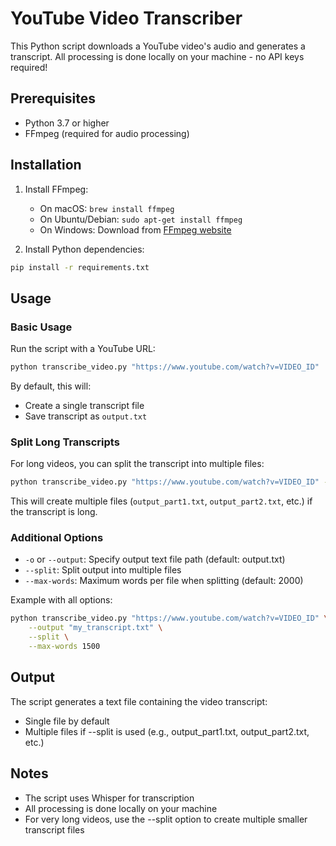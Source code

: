 # YouTube Video Transcriber

This Python script downloads a YouTube video's audio and generates a transcript. All processing is done locally on your machine - no API keys required!

## Prerequisites

- Python 3.7 or higher
- FFmpeg (required for audio processing)

## Installation

1. Install FFmpeg:
   - On macOS: `brew install ffmpeg`
   - On Ubuntu/Debian: `sudo apt-get install ffmpeg`
   - On Windows: Download from [FFmpeg website](https://ffmpeg.org/download.html)

2. Install Python dependencies:
```bash
pip install -r requirements.txt
```

## Usage

### Basic Usage
Run the script with a YouTube URL:
```bash
python transcribe_video.py "https://www.youtube.com/watch?v=VIDEO_ID"
```

By default, this will:
- Create a single transcript file
- Save transcript as `output.txt`

### Split Long Transcripts
For long videos, you can split the transcript into multiple files:
```bash
python transcribe_video.py "https://www.youtube.com/watch?v=VIDEO_ID" --split
```

This will create multiple files (`output_part1.txt`, `output_part2.txt`, etc.) if the transcript is long.

### Additional Options
- `-o` or `--output`: Specify output text file path (default: output.txt)
- `--split`: Split output into multiple files
- `--max-words`: Maximum words per file when splitting (default: 2000)

Example with all options:
```bash
python transcribe_video.py "https://www.youtube.com/watch?v=VIDEO_ID" \
    --output "my_transcript.txt" \
    --split \
    --max-words 1500
```

## Output

The script generates a text file containing the video transcript:
- Single file by default
- Multiple files if --split is used (e.g., output_part1.txt, output_part2.txt, etc.)

## Notes

- The script uses Whisper for transcription
- All processing is done locally on your machine
- For very long videos, use the --split option to create multiple smaller transcript files 
